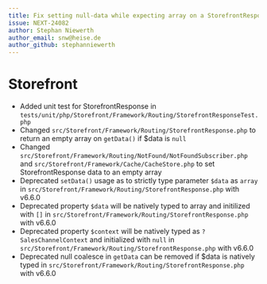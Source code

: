 ```yaml
---
title: Fix setting null-data while expecting array on a StorefrontResponse
issue: NEXT-24082
author: Stephan Niewerth
author_email: snw@heise.de
author_github: stephanniewerth
---
```

# Storefront
* Added unit test for StorefrontResponse in `tests/unit/php/Storefront/Framework/Routing/StorefrontResponseTest.php`
* Changed `src/Storefront/Framework/Routing/StorefrontResponse.php` to return an empty array on `getData()` if $data is `null`
* Changed `src/Storefront/Framework/Routing/NotFound/NotFoundSubscriber.php` and `src/Storefront/Framework/Cache/CacheStore.php` to set StorefrontResponse data to an empty array
* Deprecated `setData()` usage as to strictly type parameter `$data` as `array` in `src/Storefront/Framework/Routing/StorefrontResponse.php` with v6.6.0
* Deprecated property `$data` will be natively typed to array and initilized with `[]` in `src/Storefront/Framework/Routing/StorefrontResponse.php` with v6.6.0
* Deprecated property `$context` will be natively typed as `?SalesChannelContext` and initialized with `null` in `src/Storefront/Framework/Routing/StorefrontResponse.php` with v6.6.0
* Deprecated null coalesce in `getData` can be removed if $data is natively typed in `src/Storefront/Framework/Routing/StorefrontResponse.php` with v6.6.0

